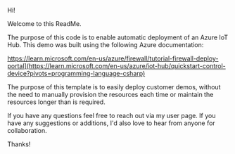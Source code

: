 Hi!

Welcome to this ReadMe.

The purpose of this code is to enable automatic deployment of an Azure IoT Hub. This demo was built using the following Azure documentation:

https://learn.microsoft.com/en-us/azure/firewall/tutorial-firewall-deploy-portal](https://learn.microsoft.com/en-us/azure/iot-hub/quickstart-control-device?pivots=programming-language-csharp)

The purpose of this template is to easily deploy customer demos, without the need to manually provision the resources each time or maintain the resources longer than is required.

If you have any questions feel free to reach out via my user page. If you have any suggestions or additions, I'd also love to hear from anyone for collaboration.

Thanks!
